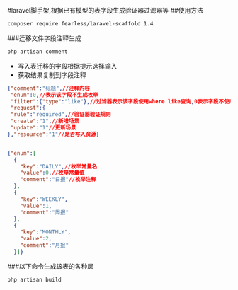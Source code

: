#laravel脚手架,根据已有模型的表字段生成验证器过滤器等
##使用方法
```bash
composer require fearless/laravel-scaffold 1.4
```
###迁移文件字段注释生成
```bash
php artisan comment
```
+ 写入表迁移的字段根据提示选择输入
+ 获取结果复制到字段注释
```json 
{"comment":"标题",//注释内容
 "enum":0,//表示该字段不生成枚举
 "filter":{"type":"like"},//过滤器表示该字段使用where like查询,0表示字段不使用过滤器
 "request":{
 "rule":"required",//验证器验证规则
 "create":"1",//新增场景
 "update":"1"//更新场景
},"resource":"1"//是否写入资源}


{"enum":[
  {
    "key":"DAILY",//枚举常量名
    "value":0,//枚举常量值
    "comment":"日报"//枚举注释
  },
  {
    "key":"WEEKLY",
    "value":1,
    "comment":"周报"
  },
  {
    "key":"MONTHLY",
    "value":2,
    "comment":"月报"
  }]}
```
###以下命令生成该表的各种层
```bash
php artisan build
```
